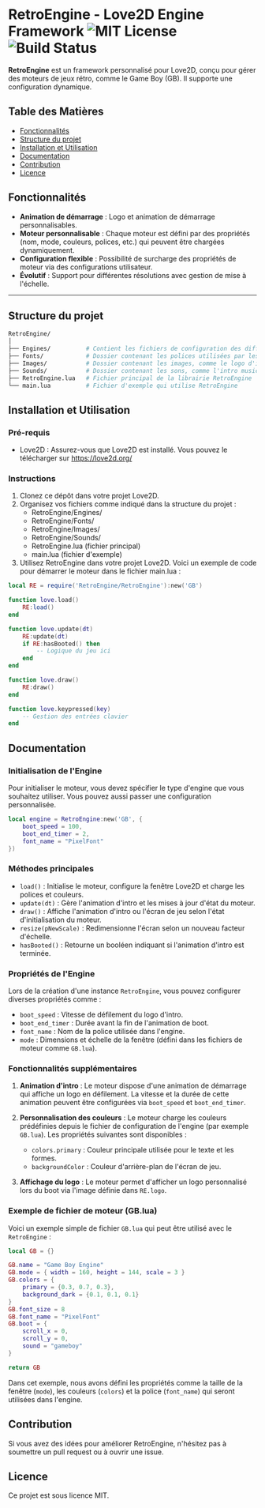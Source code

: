 # RetroEngine - Love2D Engine Framework ![MIT License](https://img.shields.io/badge/license-MIT-green) ![Build Status](https://img.shields.io/badge/build-passing-brightgreen)

**RetroEngine** est un framework personnalisé pour Love2D, conçu pour gérer des moteurs de jeux rétro, comme le Game Boy (GB). Il supporte une configuration dynamique.

## Table des Matières
- [Fonctionnalités](#fonctionnalités)
- [Structure du projet](#structure-du-projet)
- [Installation et Utilisation](#installation-et-utilisation)
- [Documentation](#documentation)
- [Contribution](#contribution)
- [Licence](#licence)

## Fonctionnalités
- **Animation de démarrage** : Logo et animation de démarrage personnalisables.
- **Moteur personnalisable** : Chaque moteur est défini par des propriétés (nom, mode, couleurs, polices, etc.) qui peuvent être chargées dynamiquement.
- **Configuration flexible** : Possibilité de surcharge des propriétés de moteur via des configurations utilisateur.
- **Évolutif** : Support pour différentes résolutions avec gestion de mise à l'échelle.

---

## Structure du projet

```bash
RetroEngine/
│
├── Engines/          # Contient les fichiers de configuration des différents moteurs (GB, etc.)
├── Fonts/            # Dossier contenant les polices utilisées par les moteurs
├── Images/           # Dossier contenant les images, comme le logo d'intro
├── Sounds/           # Dossier contenant les sons, comme l'intro musicale
├── RetroEngine.lua   # Fichier principal de la librairie RetroEngine
└── main.lua          # Fichier d'exemple qui utilise RetroEngine
```
## Installation et Utilisation

### Pré-requis
- Love2D : Assurez-vous que Love2D est installé. Vous pouvez le télécharger sur https://love2d.org/

### Instructions
1. Clonez ce dépôt dans votre projet Love2D.
2. Organisez vos fichiers comme indiqué dans la structure du projet :
   - RetroEngine/Engines/
   - RetroEngine/Fonts/
   - RetroEngine/Images/
   - RetroEngine/Sounds/
   - RetroEngine.lua (fichier principal)
   - main.lua (fichier d'exemple)
3. Utilisez RetroEngine dans votre projet Love2D. Voici un exemple de code pour démarrer le moteur dans le fichier main.lua :

```lua
local RE = require('RetroEngine/RetroEngine'):new('GB')

function love.load()
    RE:load()
end

function love.update(dt)
    RE:update(dt)
    if RE:hasBooted() then
        -- Logique du jeu ici
    end
end

function love.draw()
    RE:draw()
end

function love.keypressed(key)
    -- Gestion des entrées clavier
end
```

## Documentation

### Initialisation de l'Engine

Pour initialiser le moteur, vous devez spécifier le type d'engine que vous souhaitez utiliser. Vous pouvez aussi passer une configuration personnalisée.

```lua
local engine = RetroEngine:new('GB', {
    boot_speed = 100,
    boot_end_timer = 2,
    font_name = "PixelFont"
})
```

### Méthodes principales

- `load()` : Initialise le moteur, configure la fenêtre Love2D et charge les polices et couleurs.
- `update(dt)` : Gère l'animation d'intro et les mises à jour d'état du moteur.
- `draw()` : Affiche l'animation d'intro ou l'écran de jeu selon l'état d'initialisation du moteur.
- `resize(pNewScale)` : Redimensionne l'écran selon un nouveau facteur d'échelle.
- `hasBooted()` : Retourne un booléen indiquant si l'animation d'intro est terminée.

### Propriétés de l'Engine

Lors de la création d'une instance `RetroEngine`, vous pouvez configurer diverses propriétés comme :

- `boot_speed` : Vitesse de défilement du logo d'intro.
- `boot_end_timer` : Durée avant la fin de l'animation de boot.
- `font_name` : Nom de la police utilisée dans l'engine.
- `mode` : Dimensions et échelle de la fenêtre (défini dans les fichiers de moteur comme `GB.lua`).

### Fonctionnalités supplémentaires

1. **Animation d'intro** : Le moteur dispose d'une animation de démarrage qui affiche un logo en défilement. La vitesse et la durée de cette animation peuvent être configurées via `boot_speed` et `boot_end_timer`.

2. **Personnalisation des couleurs** : Le moteur charge les couleurs prédéfinies depuis le fichier de configuration de l'engine (par exemple `GB.lua`). Les propriétés suivantes sont disponibles :
   - `colors.primary` : Couleur principale utilisée pour le texte et les formes.
   - `backgroundColor` : Couleur d'arrière-plan de l'écran de jeu.

3. **Affichage du logo** : Le moteur permet d'afficher un logo personnalisé lors du boot via l'image définie dans `RE.logo`.

### Exemple de fichier de moteur (GB.lua)

Voici un exemple simple de fichier `GB.lua` qui peut être utilisé avec le `RetroEngine` :

```lua
local GB = {}

GB.name = "Game Boy Engine"
GB.mode = { width = 160, height = 144, scale = 3 }
GB.colors = {
    primary = {0.3, 0.7, 0.3},
    background_dark = {0.1, 0.1, 0.1}
}
GB.font_size = 8
GB.font_name = "PixelFont"
GB.boot = {
    scroll_x = 0,
    scroll_y = 0,
    sound = "gameboy"
}

return GB
```
Dans cet exemple, nous avons défini les propriétés comme la taille de la fenêtre (`mode`), les couleurs (`colors`) et la police (`font_name`) qui seront utilisées dans l'engine.

## Contribution
Si vous avez des idées pour améliorer RetroEngine, n'hésitez pas à soumettre un pull request ou à ouvrir une issue.

## Licence
Ce projet est sous licence MIT.
